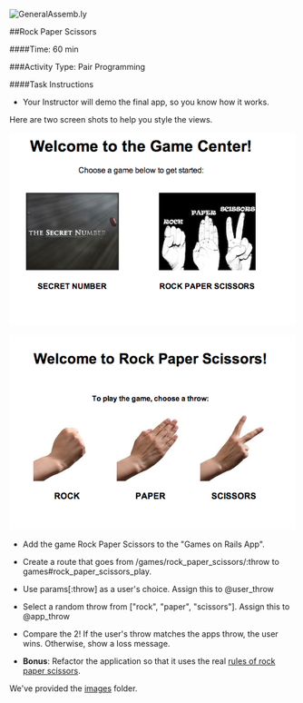 ![GeneralAssemb.ly](http://studio.generalassemb.ly/GA_Slide_Assets/Exercise_icon_md.png)


##Rock Paper Scissors

####Time: 60 min

###Activity Type: Pair Programming

####Task Instructions

*	Your Instructor will demo the final app, so you know how it works. 

Here are two screen shots to help you style the views.

![screen shot 1](lesson_8_final_screen_shot.png)

![screen shot 2](throw_choice.png)

*	Add the game Rock Paper Scissors to the "Games on Rails App".

*	Create a route that goes from /games/rock_paper_scissors/:throw to games#rock_paper_scissors_play.

*	Use params[:throw] as a user's choice. Assign this to @user_throw
*	Select a random throw from ["rock", "paper", "scissors"]. Assign this to @app_throw

*	Compare the 2! If the user's throw matches the apps throw, the user wins. Otherwise, show a loss message.

*	__Bonus__: Refactor the application so that it uses the real [rules of rock paper scissors](http://en.wikipedia.org/wiki/Rock-paper-scissors). 


We've provided the [images](images/) folder.



